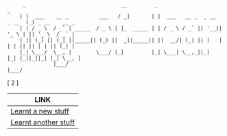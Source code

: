         
         _                               __         _                            _
        | |  ___    __ _          ___   / _|       | |  ___   __ _  _ __  _ __  (_) _ __    __ _
        | | / _ \  / _` | _____  / _ \ | |_  _____ | | / _ \ / _` || '__|| '_ \ | || '_ \  / _` |
        | || (_) || (_| ||_____|| (_) ||  _||_____|| ||  __/| (_| || |   | | | || || | | || (_| |
        |_| \___/  \__, |        \___/ |_|         |_| \___| \__,_||_|   |_| |_||_||_| |_| \__, |
                   |___/                                                                   |___/
        

[ 2 ]

| LINK |
|------|
|[Learnt a new stuff](https://github.com/ravish0007/yet_another_repo/tree/main/notes/notes-01-jan-2021.md#1---learnt-a-new-stuff) |
|[Learnt another stuff](https://github.com/ravish0007/yet_another_repo/tree/main/notes/notes-01-jan-2021.md#2---learnt-another-stuff) |
